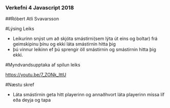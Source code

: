 ### Verkefni 4 Javascript 2018

##Róbert Atli Svavarsson

#Lýsing Leiks

* Leikurinn snýst um að skjóta smástirni(sem lýta út eins og boltar) frá geimskipinu þínu og ekki láta smástirnin hitta þig
* þú vinnur leikinn ef þú sprengir öll smástirnin og smástirnin hitta þig ekki.

#Myndvandsupptaka af spilun leiks

https://youtu.be/7_ZONk_lttU

#Næstu skref

* Láta smástirnin geta hitt playerinn og annaðhvort láta playerinn missa líf eða deyja og tapa
